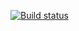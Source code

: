 [![Build status](https://ci.appveyor.com/api/projects/status/6b54qaf3xo2k4fik/branch/main?svg=true)](https://ci.appveyor.com/project/5n3ug4ps17/patterns2/branch/main)
